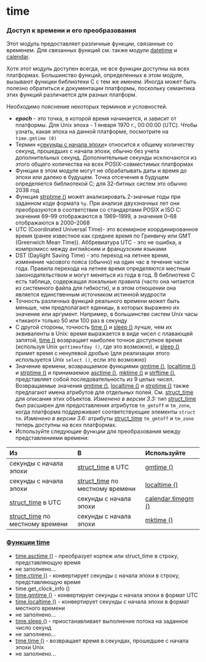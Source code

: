 # time

### Доступ к времени и его преобразования

Этот модуль предоставляет различные функции, связанные со временем. Для связанных функций см. также модули [datetime](../../specialnye-tipy-dannykh/datetime.md) и [calendar](../../specialnye-tipy-dannykh/calendar/).

Хотя этот модуль доступен всегда, не все функции доступны на всех платформах. Большинство функций, определенных в этом модуле, вызывают функции библиотеки C с тем же именем. Иногда может быть полезно обратиться к документации платформы, поскольку семантика этих функций различается для разных платформ.

Необходимо пояснение некоторых терминов и условностей.

* _**epoch**_ - это точка, в которой время начинается, и зависит от платформы. Для Unix эпоха - 1 января 1970 г., 00:00:00 \(UTC\). Чтобы узнать, какая эпоха на данной платформе, посмотрите на `time.gmtime (0)`
* Термин «[секунды с начала эпохи](https://en.wikipedia.org/wiki/Leap_second)» относится к общему количеству секунд, прошедших с начала эпохи, обычно без учета дополнительных секунд. Дополнительные секунды исключаются из этого общего количества на всех POSIX-совместимых платформах
* Функции в этом модуле могут не обрабатывать даты и время до эпохи или далеко в будущем. Точка отсечения в будущем определяется библиотекой C; для 32-битных систем это обычно 2038 год
* Функция [strptime \(\)](funkcii-time/time.strptime.md) может анализировать 2-значные годы при заданном коде формата `%y`. При анализе двухзначных лет они преобразуются в соответствии со стандартами POSIX и ISO C: значения 69–99 отображаются в 1969–1999, а значения 0–68 отображаются в 2000–2068
* UTC \(Coordinated Universal Time\)- это всемирное координированное время \(ранее известное как среднее время по Гринвичу или GMT \(Greenwich Mean Time\)\). Аббревиатура UTC - это не ошибка, а компромисс между английским и французским языками
* DST \(Daylight Saving Time\) - это переход на летнее время, изменение часового пояса \(обычно\) на один час в течение части года. Правила перехода на летнее время определяются местным законодательством и могут меняться из года в год. В библиотеке C есть таблица, содержащая локальные правила \(часто она читается из системного файла для гибкости\), и в этом отношении она является единственным источником истинной мудрости
* Точность различных функций реального времени может быть меньше, чем предполагают единицы, в которых выражено их значение или аргумент. Например, в большинстве систем Unix часы «тикают» только 50 или 100 раз в секунду
* С другой стороны, точность [time \(\)](funkcii-time/time.time.md) и [sleep \(\)](funkcii-time/time.sleep.md) лучше, чем их эквиваленты в Unix: время выражается в виде чисел с плавающей запятой, [time \(\)](funkcii-time/time.time.md) возвращает наиболее точное доступное время \(используя Unix `gettimeofday ()`, где это возможно\), и [sleep \(\)](funkcii-time/time.sleep.md) примет время с ненулевой дробью \(для реализации этого используется Unix `select ()`, если это возможно\)
* Значение времени, возвращаемое функциями [gmtime \(\)](funkcii-time/time.gmtime.md), [localtime \(\)](funkcii-time/time.localtime.md) и [strptime \(\)](funkcii-time/time.strptime.md) и принимаемое [asctime \(\)](funkcii-time/time.asctime.md), [mktime \(\)](funkcii-time/time.mktime.md) и [strftime \(\)](funkcii-time/time.strftime.md), представляет собой последовательность из 9 целых чисел. Возвращаемые значения [gmtime \(\)](funkcii-time/time.gmtime.md), [localtime \(\)](funkcii-time/time.localtime.md) и [strptime \(\)](funkcii-time/time.strptime.md) также предлагают имена атрибутов для отдельных полей. См. [struct\_time](funkcii-time/time.struct_time.md) для описания этих объектов. _Изменено в версии 3.3:_ тип [struct\_time](funkcii-time/time.struct_time.md) был расширен для предоставления атрибутов `tm_gmtoff` и `tm_zone`, когда платформа поддерживает соответствующие элементы `struct tm`. _Изменено в версии 3.6:_ атрибуты [struct\_time](funkcii-time/time.struct_time.md) `tm_gmtoff` и `tm_zone` теперь доступны на всех платформах.
* Используйте следующие функции для преобразования между представлениями времени:

| Из | В | Используйте |
| :--- | :--- | :--- |
| секунды с начала эпохи | [struct\_time](funkcii-time/time.struct_time.md) в UTC | [gmtime \(\)](funkcii-time/time.gmtime.md) |
| секунды с начала эпохи | [struct\_time](funkcii-time/time.struct_time.md) по местному времени | [localtime \(\)](funkcii-time/time.localtime.md) |
| [struct\_time](funkcii-time/time.struct_time.md) в UTC | секунды с начала эпохи | [calendar.timegm \(\)](../../specialnye-tipy-dannykh/calendar/calendar.calendar/calendar.timegm.md) |
| [struct\_time](funkcii-time/time.struct_time.md) по местному времени | секунды с начала эпохи | [mktime \(\)](funkcii-time/time.mktime.md) |

### [Функции time](funkcii-time/)

* [time.asctime \(\)](funkcii-time/time.asctime.md) - преобразует кортеж или struct\_time в строку, представляющую время
* не заполнено...
* [time.ctime \(\)](funkcii-time/time.ctime.md) - конвертирует секунды с начала эпохи в строку, представляющую время
* time.get\_clock\_info \(\)
* [time.gmtime \(\)](funkcii-time/time.gmtime.md) - конвертирует секунды с начала эпохи в формат UTC
* [time.localtime \(\)](funkcii-time/time.localtime.md) - конвертирует секунды с начала эпохи в формат местного времени
* не заполнено...
* [time.sleep \(\)](funkcii-time/time.sleep.md) - приостанавливает выполнение потока на заданное число секунд
* не заполнено...
* [time.time \(\)](funkcii-time/time.time.md) - возвращает время в секундах, прошедшее с начала эпохи Unix
* не заполнено...

